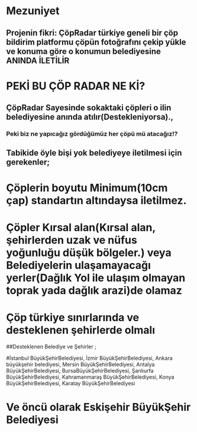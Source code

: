 # Mezuniyet
## Projenin fikri: ÇöpRadar türkiye geneli bir çöp bildirim platformu çöpün fotoğrafını çekip yükle ve konuma göre o konumun belediyesine ANINDA İLETİLİR
# PEKİ BU ÇÖP RADAR NE Kİ?
## ÇöpRadar Sayesinde sokaktaki çöpleri o ilin belediyesine anında atılır(Destekleniyorsa).,

### Peki biz ne yapıcağız gördüğümüz her çöpü mü atacağız!?
## Tabikide öyle bişi yok belediyeye iletilmesi için gerekenler;
# Çöplerin boyutu Minimum(10cm çap) standartın altındaysa iletilmez.
# Çöpler Kırsal alan(Kırsal alan, şehirlerden uzak ve nüfus yoğunluğu düşük bölgeler.) veya Belediyelerin ulaşamayacağı yerler(Dağlık Yol ile ulaşım olmayan toprak yada dağlık arazi)de olamaz
# Çöp türkiye sınırlarında ve desteklenen şehirlerde olmalı







##Desteklenen Belediye ve Şehirler ;

#İstanbul BüyükŞehirBelediyesi, İzmir BüyükŞehirBelediyesi, Ankara büyükşehir belediyesi, Mersin BüyükŞehirBelediyesi, Antalya BüyükŞehirBelediyesi, BursaBüyükŞehirBelediyesi, Şanlıurfa BüyükŞehirBelediyesi, Kahramanmaraş BüyükŞehirBelediyesi, Konya BüyükŞehirBelediyesi, Karatay BüyükŞehirBelediyesi
# Ve öncü olarak Eskişehir BüyükŞehir Belediyesi
